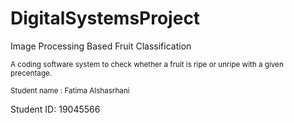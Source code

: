 # DigitalSystemsProject
Image Processing Based Fruit Classification 

<sub> A coding software system to check whether a fruit is ripe or unripe with a given precentage. </sub> 


<sup> Student name : Fatima Alshasrhani 

Student ID: 19045566 </sup>



